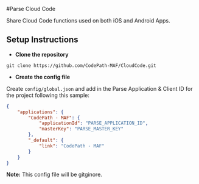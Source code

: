 #Parse Cloud Code

Share Cloud Code functions used on both iOS and Android Apps.

## Setup Instructions
* **Clone the repository**

`git clone https://github.com/CodePath-MAF/CloudCode.git`

* **Create the config file**

Create `config/global.json` and add in the Parse Application & Client ID for the project following this sample:

```json
{
    "applications": {
        "CodePath - MAF": {
            "applicationId": "PARSE_APPLICATION_ID",
            "masterKey": "PARSE_MASTER_KEY"
        },
        "_default": {
            "link": "CodePath - MAF"
        }
    }
}
```

**Note:** This config file will be gitginore.
